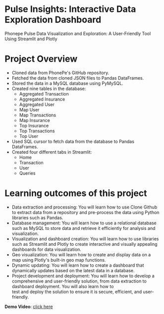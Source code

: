 # Pulse Insights: Interactive Data Exploration Dashboard
Phonepe Pulse Data Visualization and Exploration: A User-Friendly Tool Using Streamlit and Plotly

# Project Overview
* Cloned data from PhonePe's GitHub repository.
* Fetched the data from cloned JSON files to Pandas DataFrames.
* Stored the data in a MySQL database using PyMySQL.
* Created nine tables in the database:
    * Aggregated Transaction
    * Aggregated Insurance
    * Aggregated User
    * Map User
    * Map Transactions
    * Map Insurance
    * Top Insurance
    * Top Transactions
    * Top User
* Used SQL cursor to fetch data from the database to Pandas DataFrames.
* Created four different tabs in Streamlit:
    * Home
    * Transaction
    * User
    * Queries
# Learning outcomes of this project
* Data extraction and processing: You will learn how to use Clone Github to extract data from a repository and pre-process the data using Python libraries such as Pandas.
* Database management: You will learn how to use a relational database such as MySQL to store data and retrieve it efficiently for analysis and visualization.
* Visualization and dashboard creation: You will learn how to use libraries such as Streamlit and Plotly to create interactive and visually appealing dashboards for data visualization.
* Geo visualization: You will learn how to create and display data on a map using Plotly's built-in geo map functions.
* Dynamic updating: You will learn how to create a dashboard that dynamically updates based on the latest data in a database.
* Project development and deployment: You will learn how to develop a comprehensive and user-friendly solution, from data extraction to dashboard deployment. You will also learn how to   
  test and deploy the solution to ensure it is secure, efficient, and user-friendly.

**Demo Video**: [click here](https://www.linkedin.com/posts/g-kamaleashwar-28a2802ba_project-spotlight-pulse-insights-interactive-activity-7283836902988750848-2uIO?utm_source=share&utm_medium=member_desktop)
